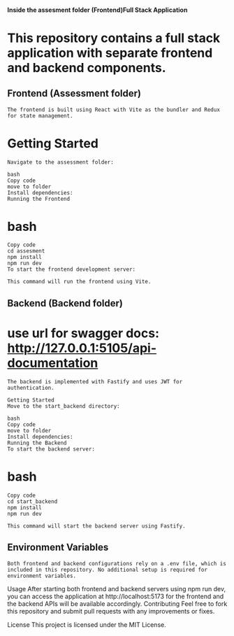 #### Inside the assesment folder (Frontend)Full Stack Application

# This repository contains a full stack application with separate frontend and backend components.

## Frontend (Assessment folder)

    The frontend is built using React with Vite as the bundler and Redux for state management.

# Getting Started
    Navigate to the assessment folder:

    bash
    Copy code
    move to folder
    Install dependencies:
    Running the Frontend

   # bash
    Copy code
    cd assesment
    npm install
    npm run dev
    To start the frontend development server:

    This command will run the frontend using Vite.

## Backend (Backend folder)
   # use url for swagger docs: http://127.0.0.1:5105/api-documentation
    The backend is implemented with Fastify and uses JWT for authentication.

    Getting Started
    Move to the start_backend directory:

    bash
    Copy code
    move to folder
    Install dependencies:
    Running the Backend
    To start the backend server:


   # bash
    Copy code
    cd start_backend
    npm install
    npm run dev

    This command will start the backend server using Fastify. 

## Environment Variables
    Both frontend and backend configurations rely on a .env file, which is included in this repository. No additional setup is required for environment variables.

Usage
After starting both frontend and backend servers using npm run dev, you can access the application at http://localhost:5173 for the frontend and the backend APIs will be available accordingly.
Contributing
Feel free to fork this repository and submit pull requests with any improvements or fixes.

License
This project is licensed under the MIT License.